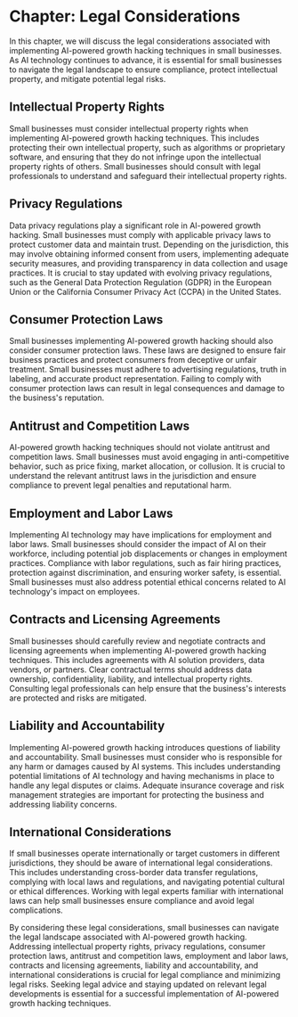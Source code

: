 Chapter: Legal Considerations
=============================

In this chapter, we will discuss the legal considerations associated with implementing AI-powered growth hacking techniques in small businesses. As AI technology continues to advance, it is essential for small businesses to navigate the legal landscape to ensure compliance, protect intellectual property, and mitigate potential legal risks.

Intellectual Property Rights
----------------------------

Small businesses must consider intellectual property rights when implementing AI-powered growth hacking techniques. This includes protecting their own intellectual property, such as algorithms or proprietary software, and ensuring that they do not infringe upon the intellectual property rights of others. Small businesses should consult with legal professionals to understand and safeguard their intellectual property rights.

Privacy Regulations
-------------------

Data privacy regulations play a significant role in AI-powered growth hacking. Small businesses must comply with applicable privacy laws to protect customer data and maintain trust. Depending on the jurisdiction, this may involve obtaining informed consent from users, implementing adequate security measures, and providing transparency in data collection and usage practices. It is crucial to stay updated with evolving privacy regulations, such as the General Data Protection Regulation (GDPR) in the European Union or the California Consumer Privacy Act (CCPA) in the United States.

Consumer Protection Laws
------------------------

Small businesses implementing AI-powered growth hacking should also consider consumer protection laws. These laws are designed to ensure fair business practices and protect consumers from deceptive or unfair treatment. Small businesses must adhere to advertising regulations, truth in labeling, and accurate product representation. Failing to comply with consumer protection laws can result in legal consequences and damage to the business's reputation.

Antitrust and Competition Laws
------------------------------

AI-powered growth hacking techniques should not violate antitrust and competition laws. Small businesses must avoid engaging in anti-competitive behavior, such as price fixing, market allocation, or collusion. It is crucial to understand the relevant antitrust laws in the jurisdiction and ensure compliance to prevent legal penalties and reputational harm.

Employment and Labor Laws
-------------------------

Implementing AI technology may have implications for employment and labor laws. Small businesses should consider the impact of AI on their workforce, including potential job displacements or changes in employment practices. Compliance with labor regulations, such as fair hiring practices, protection against discrimination, and ensuring worker safety, is essential. Small businesses must also address potential ethical concerns related to AI technology's impact on employees.

Contracts and Licensing Agreements
----------------------------------

Small businesses should carefully review and negotiate contracts and licensing agreements when implementing AI-powered growth hacking techniques. This includes agreements with AI solution providers, data vendors, or partners. Clear contractual terms should address data ownership, confidentiality, liability, and intellectual property rights. Consulting legal professionals can help ensure that the business's interests are protected and risks are mitigated.

Liability and Accountability
----------------------------

Implementing AI-powered growth hacking introduces questions of liability and accountability. Small businesses must consider who is responsible for any harm or damages caused by AI systems. This includes understanding potential limitations of AI technology and having mechanisms in place to handle any legal disputes or claims. Adequate insurance coverage and risk management strategies are important for protecting the business and addressing liability concerns.

International Considerations
----------------------------

If small businesses operate internationally or target customers in different jurisdictions, they should be aware of international legal considerations. This includes understanding cross-border data transfer regulations, complying with local laws and regulations, and navigating potential cultural or ethical differences. Working with legal experts familiar with international laws can help small businesses ensure compliance and avoid legal complications.

By considering these legal considerations, small businesses can navigate the legal landscape associated with AI-powered growth hacking. Addressing intellectual property rights, privacy regulations, consumer protection laws, antitrust and competition laws, employment and labor laws, contracts and licensing agreements, liability and accountability, and international considerations is crucial for legal compliance and minimizing legal risks. Seeking legal advice and staying updated on relevant legal developments is essential for a successful implementation of AI-powered growth hacking techniques.
